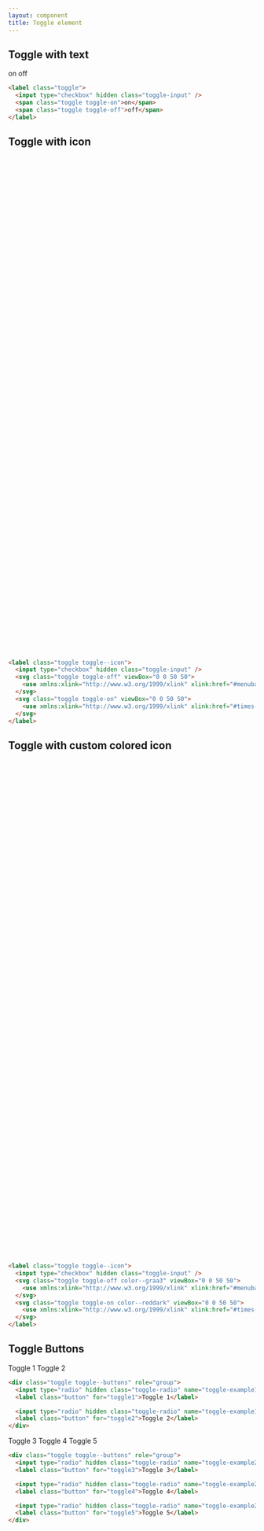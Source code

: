 ```yaml
---
layout: component
title: Toggle element
---
```


## Toggle with text

<label class="toggle">
  <input type="checkbox" hidden class="toggle-input" />
  <span class="toggle toggle-on">on</span>
  <span class="toggle toggle-off">off</span>
</label>

```html
<label class="toggle">
  <input type="checkbox" hidden class="toggle-input" />
  <span class="toggle toggle-on">on</span>
  <span class="toggle toggle-off">off</span>
</label>
```

## Toggle with icon

<label class="toggle toggle--icon">
  <input type="checkbox" hidden class="toggle-input" />
  <svg class="toggle toggle-off" viewBox="0 0 50 50">
    <use xmlns:xlink="http://www.w3.org/1999/xlink" xlink:href="#menubars"></use>
  </svg>
  <svg class="toggle toggle-on" viewBox="0 0 50 50">
    <use xmlns:xlink="http://www.w3.org/1999/xlink" xlink:href="#times-circle"></use>
  </svg>
</label>

```html
<label class="toggle toggle--icon">
  <input type="checkbox" hidden class="toggle-input" />
  <svg class="toggle toggle-off" viewBox="0 0 50 50">
    <use xmlns:xlink="http://www.w3.org/1999/xlink" xlink:href="#menubars"></use>
  </svg>
  <svg class="toggle toggle-on" viewBox="0 0 50 50">
    <use xmlns:xlink="http://www.w3.org/1999/xlink" xlink:href="#times-circle"></use>
  </svg>
</label>
```

## Toggle with custom colored icon

<label class="toggle toggle--icon">
  <input type="checkbox" hidden class="toggle-input" />
  <svg class="toggle toggle-off color--graa3" viewBox="0 0 50 50">
    <use xmlns:xlink="http://www.w3.org/1999/xlink" xlink:href="#menubars"></use>
  </svg>
  <svg class="toggle toggle-on color--reddark" viewBox="0 0 50 50">
    <use xmlns:xlink="http://www.w3.org/1999/xlink" xlink:href="#times-circle"></use>
  </svg>
</label>

```html
<label class="toggle toggle--icon">
  <input type="checkbox" hidden class="toggle-input" />
  <svg class="toggle toggle-off color--graa3" viewBox="0 0 50 50">
    <use xmlns:xlink="http://www.w3.org/1999/xlink" xlink:href="#menubars"></use>
  </svg>
  <svg class="toggle toggle-on color--reddark" viewBox="0 0 50 50">
    <use xmlns:xlink="http://www.w3.org/1999/xlink" xlink:href="#times-circle"></use>
  </svg>
</label>
```

## Toggle Buttons

<div class="toggle toggle--buttons" role="group">
  <input type="radio" hidden class="toggle-radio" name="toggle-example1" id="toggle1" checked="">
  <label class="button" for="toggle1">Toggle 1</label>

  <input type="radio" hidden class="toggle-radio" name="toggle-example1" id="toggle2">
  <label class="button" for="toggle2">Toggle 2</label>
</div>

```html
<div class="toggle toggle--buttons" role="group">
  <input type="radio" hidden class="toggle-radio" name="toggle-example1" id="toggle1" checked="" />
  <label class="button" for="toggle1">Toggle 1</label>

  <input type="radio" hidden class="toggle-radio" name="toggle-example1" id="toggle2" />
  <label class="button" for="toggle2">Toggle 2</label>
</div>
```

<div class="toggle toggle--buttons" role="group">
  <input type="radio" hidden class="toggle-radio" name="toggle-example2" id="toggle3" checked="">
  <label class="button" for="toggle3">Toggle 3</label>

  <input type="radio" hidden class="toggle-radio" name="toggle-example2" id="toggle4">
  <label class="button" for="toggle4">Toggle 4</label>

  <input type="radio" hidden class="toggle-radio" name="toggle-example2" id="toggle5">
  <label class="button" for="toggle5">Toggle 5</label>
</div>

```html
<div class="toggle toggle--buttons" role="group">
  <input type="radio" hidden class="toggle-radio" name="toggle-example2" id="toggle3" checked="" />
  <label class="button" for="toggle3">Toggle 3</label>

  <input type="radio" hidden class="toggle-radio" name="toggle-example2" id="toggle4" />
  <label class="button" for="toggle4">Toggle 4</label>

  <input type="radio" hidden class="toggle-radio" name="toggle-example2" id="toggle5" />
  <label class="button" for="toggle5">Toggle 5</label>
</div>
```
